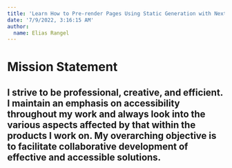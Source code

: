 ```yaml
---
title: 'Learn How to Pre-render Pages Using Static Generation with Next.js'
date: '7/9/2022, 3:16:15 AM'
author:
  name: Elias Rangel
---
```


# Mission Statement

## I strive to be professional, creative, and efficient. I maintain an emphasis on accessibility throughout my work and always look into the various aspects affected by that within the products I work on. My overarching objective is to facilitate collaborative development of effective and accessible solutions.
